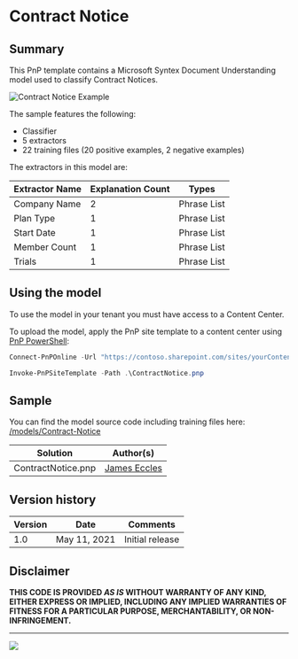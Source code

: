 # Contract Notice

## Summary

This PnP template contains a Microsoft Syntex Document Understanding model used to classify Contract Notices.

![Contract Notice Example](assets/training-file-example.png)

The sample features the following:

- Classifier
- 5 extractors
- 22 training files (20 positive examples, 2 negative examples)

The extractors in this model are:

Extractor Name|Explanation Count|Types
--------------|-----------------|-----------------
Company Name|2|Phrase List
Plan Type|1|Phrase List
Start Date|1|Phrase List
Member Count|1|Phrase List
Trials|1|Phrase List

## Using the model

To use the model in your tenant you must have access to a Content Center.

To upload the model, apply the PnP site template to a content center using [PnP PowerShell](https://pnp.github.io/powershell/):

```powershell
Connect-PnPOnline -Url "https://contoso.sharepoint.com/sites/yourContentCenter"

Invoke-PnPSiteTemplate -Path .\ContractNotice.pnp
```

## Sample

You can find the model source code including training files here: [/models/Contract-Notice](https://github.com/pnp/syntex-samples/tree/main/models/Contract-Notice)

Solution|Author(s)
--------|---------
ContractNotice.pnp | [James Eccles](https://github.com/JamesEccles)

## Version history

Version|Date|Comments
-------|----|--------
1.0|May 11, 2021 |Initial release

## Disclaimer

**THIS CODE IS PROVIDED *AS IS* WITHOUT WARRANTY OF ANY KIND, EITHER EXPRESS OR IMPLIED, INCLUDING ANY IMPLIED WARRANTIES OF FITNESS FOR A PARTICULAR PURPOSE, MERCHANTABILITY, OR NON-INFRINGEMENT.**

---
<img src="https://telemetry.sharepointpnp.com/syntex-samples/models/Contract-Notice" />
